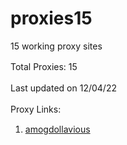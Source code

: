 # proxies15

15 working proxy sites


Total Proxies: 15
ㅤ

Last updated on 12/04/22
ㅤ

Proxy Links:
ㅤ

1) [amogdollavious](https://amogdollavious.quandale14.repl.co)




